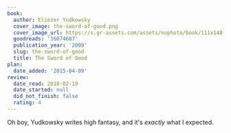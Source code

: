 ```yaml
---
book:
  author: Eliezer Yudkowsky
  cover_image: the-sword-of-good.png
  cover_image_url: https://s.gr-assets.com/assets/nophoto/book/111x148-bcc042a9c91a29c1d680899eff700a03.png
  goodreads: '16074687'
  publication_year: '2009'
  slug: the-sword-of-good
  title: The Sword of Good
plan:
  date_added: '2015-04-09'
review:
  date_read: 2018-02-19
  date_started: null
  did_not_finish: false
  rating: 4
---
```


Oh boy, Yudkowsky writes high fantasy, and it's *exactly* what I expected.
